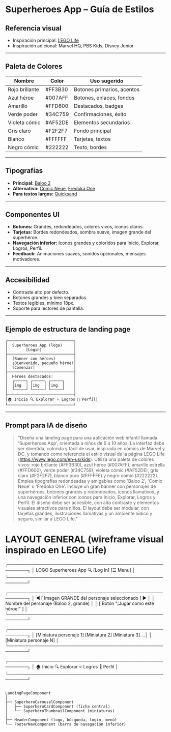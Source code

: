 # Superheroes App – Guía de Estilos

## Referencia visual

- Inspiración principal: [LEGO Life](https://www.lego.com/en-us/kids)
- Inspiración adicional: Marvel HQ, PBS Kids, Disney Junior

---

## Paleta de Colores

| Nombre         | Color     | Uso sugerido         |
|----------------|-----------|----------------------|
| Rojo brillante | #FF3B30   | Botones primarios, acentos |
| Azul héroe     | #007AFF   | Botones, enlaces, fondos |
| Amarillo       | #FFD600   | Destacados, badges   |
| Verde poder    | #34C759   | Confirmaciones, éxito|
| Violeta cómic  | #AF52DE   | Elementos secundarios|
| Gris claro     | #F2F2F7   | Fondo principal      |
| Blanco         | #FFFFFF   | Tarjetas, textos     |
| Negro cómic    | #222222   | Texto, bordes        |

---

## Tipografías

- **Principal:** [Baloo 2](https://fonts.google.com/specimen/Baloo+2)
- **Alternativa:** [Comic Neue](https://fonts.google.com/specimen/Comic+Neue), [Fredoka One](https://fonts.google.com/specimen/Fredoka+One)
- **Para textos largos:** [Quicksand](https://fonts.google.com/specimen/Quicksand)

---

## Componentes UI

- **Botones:** Grandes, redondeados, colores vivos, iconos claros.
- **Tarjetas:** Bordes redondeados, sombra suave, imagen grande del superhéroe.
- **Navegación inferior:** Iconos grandes y coloridos para Inicio, Explorar, Logros, Perfil.
- **Feedback:** Animaciones suaves, sonidos opcionales, mensajes motivadores.

---

## Accesibilidad

- Contraste alto por defecto.
- Botones grandes y bien separados.
- Textos legibles, mínimo 18px.
- Soporte para lectores de pantalla.

---

## Ejemplo de estructura de landing page

```
┌─────────────────────────────┐
│  Superheroes App (logo)     │
│        [Login]              │
├─────────────────────────────┤
│  [Banner con héroes]        │
│  ¡Bienvenido, pequeño héroe!│
│  [Comenzar]                 │
├─────────────────────────────┤
│  Héroes destacados:         │
│  ┌─────┐ ┌─────┐ ┌─────┐    │
│  │img  │ │img  │ │img  │    │
│  └─────┘ └─────┘ └─────┘    │
├─────────────────────────────┤
│🏠 Inicio 🔍 Explorar ⭐ Logros 👦 Perfil│
└─────────────────────────────┘
```

---

## Prompt para IA de diseño

> "Diseña una landing page para una aplicación web infantil llamada 'Superheroes App', orientada a niños de 6 a 10 años. La interfaz debe ser divertida, colorida y fácil de usar, inspirada en cómics de Marvel y DC, y tomando como referencia el estilo visual de la página LEGO Life (https://www.lego.com/en-us/kids). Utiliza una paleta de colores vivos: rojo brillante (#FF3B30), azul héroe (#007AFF), amarillo estrella (#FFD600), verde poder (#34C759), violeta cómic (#AF52DE), gris claro (#F2F2F7), blanco puro (#FFFFFF) y negro cómic (#222222). Emplea tipografías redondeadas y amigables como 'Baloo 2', 'Comic Neue' o 'Fredoka One'. Incluye un gran banner con personajes de superhéroes, botones grandes y redondeados, iconos llamativos, y una navegación inferior con iconos para Inicio, Explorar, Logros y Perfil. El diseño debe ser accesible, con alto contraste y elementos visuales atractivos para niños. El layout debe ser modular, con tarjetas grandes, ilustraciones llamativas y un ambiente lúdico y seguro, similar a LEGO Life." 

# LAYOUT GENERAL (wireframe visual inspirado en LEGO Life)

┌────────────────────────────────────────────────────────┐
│  LOGO Superheroes App          🔍 [Log In]  [☰ Menu]   │
└────────────────────────────────────────────────────────┘

┌────────────────────────────────────────────────────────┐
│ ◀️   [ Imagen GRANDE del personaje seleccionado ]   ▶️ │
│     Nombre del personaje (Baloo 2, grande)             │
│     [ Botón "¡Jugar como este héroe!" ]                │
└────────────────────────────────────────────────────────┘

┌────────────────────────────────────────────────────────┐
│  [Miniatura personaje 1] [Miniatura 2] [Miniatura 3] ...│
│  [Miniatura personaje N]                                │
└────────────────────────────────────────────────────────┘

┌────────────────────────────────────────────────────────┐
│ 🏠 Inicio   🔍 Explorar   ⭐ Logros   👦 Perfil        │
└────────────────────────────────────────────────────────┘
```

LandingPageComponent
│
├── SuperheroCarouselComponent
│   ├── SuperheroCardComponent (ficha central)
│   └── SuperheroThumbnailComponent (miniaturas)
│
├── HeaderComponent (logo, búsqueda, login, menú)
└── FooterNavComponent (barra de navegación inferior)